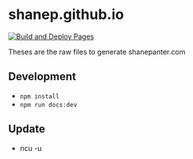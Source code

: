 # shanep.github.io

[![Build and Deploy Pages](https://github.com/shanep/shanep.github.io/actions/workflows/static.yml/badge.svg)](https://github.com/shanep/shanep.github.io/actions/workflows/static.yml)

Theses are the raw files to generate shanepanter.com

## Development

- `npm install`
- `npm run docs:dev`

## Update

- ncu -u